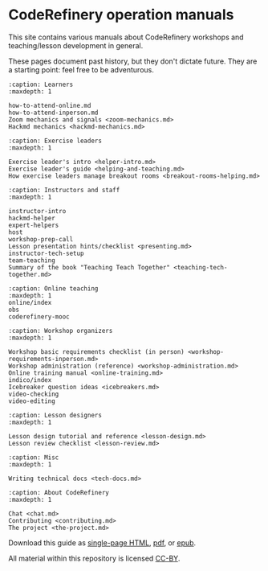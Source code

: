 # CodeRefinery operation manuals

This site contains various manuals about CodeRefinery workshops and
teaching/lesson development in general.

These pages document past history, but they don't dictate future.
They are a starting point: feel free to be adventurous.


```{toctree}
:caption: Learners
:maxdepth: 1

how-to-attend-online.md
how-to-attend-inperson.md
Zoom mechanics and signals <zoom-mechanics.md>
Hackmd mechanics <hackmd-mechanics.md>
```


```{toctree}
:caption: Exercise leaders
:maxdepth: 1

Exercise leader's intro <helper-intro.md>
Exercise leader's guide <helping-and-teaching.md>
How exercise leaders manage breakout rooms <breakout-rooms-helping.md>
```


```{toctree}
:caption: Instructors and staff
:maxdepth: 1

instructor-intro
hackmd-helper
expert-helpers
host
workshop-prep-call
Lesson presentation hints/checklist <presenting.md>
instructor-tech-setup
team-teaching
Summary of the book "Teaching Teach Together" <teaching-tech-together.md>
```

```{toctree}
:caption: Online teaching
:maxdepth: 1
online/index
obs
coderefinery-mooc
```



```{toctree}
:caption: Workshop organizers
:maxdepth: 1

Workshop basic requirements checklist (in person) <workshop-requirements-inperson.md>
Workshop administration (reference) <workshop-administration.md>
Online training manual <online-training.md>
indico/index
Icebreaker question ideas <icebreakers.md>
video-checking
video-editing
```

```{toctree}
:caption: Lesson designers
:maxdepth: 1

Lesson design tutorial and reference <lesson-design.md>
Lesson review checklist <lesson-review.md>
```

```{toctree}
:caption: Misc
:maxdepth: 1

Writing technical docs <tech-docs.md>
```

```{toctree}
:caption: About CodeRefinery
:maxdepth: 1

Chat <chat.md>
Contributing <contributing.md>
The project <the-project.md>
```

Download this guide as [single-page HTML](https://coderefinery.github.io/manuals/_builds/singlehtml/),
[pdf](https://coderefinery.github.io/manuals/_builds/CodeRefineryManuals.pdf), or
[epub](https://coderefinery.github.io/manuals/_builds/CodeRefineryManuals.epub).

All material within this repository is licensed [CC-BY](LICENSE.md).

